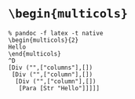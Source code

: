 # `\begin{multicols}`

```
% pandoc -f latex -t native
\begin{multicols}{2}
Hello
\end{multicols}
^D
[Div ("",["columns"],[])
 [Div ("",["column"],[])
  [Div ("",["column"],[])
   [Para [Str "Hello"]]]]]
```

